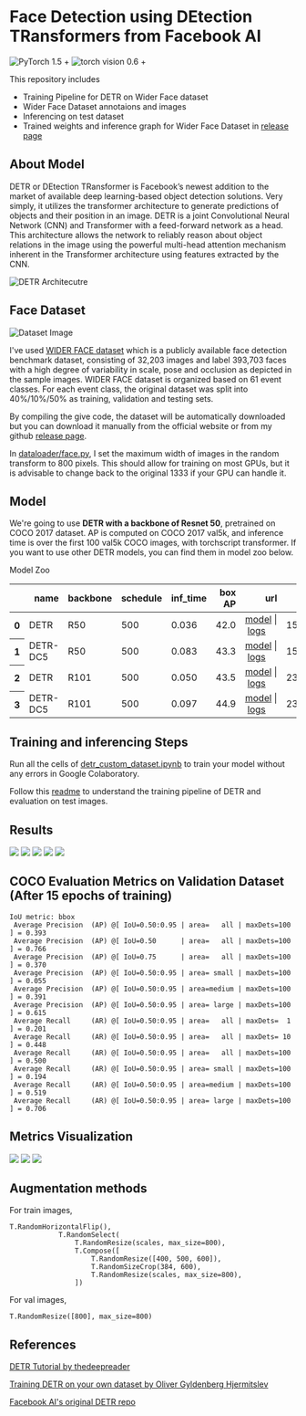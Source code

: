 # Face Detection using DEtection TRansformers from Facebook AI
![PyTorch 1.5 +](https://img.shields.io/badge/Pytorch-1.5%2B-green)
![torch vision 0.6 +](https://img.shields.io/badge/torchvision%20-0.6%2B-green)


This repository includes 
* Training Pipeline for DETR on Wider Face dataset
* Wider Face Dataset annotaions and images
* Inferencing on test dataset 
* Trained weights and inference graph for Wider Face Dataset in [release page](https://github.com/NyanSwanAung/Pothole-Detection-using-MaskRCNN/releases) 

## About Model 
DETR or DEtection TRansformer is Facebook’s newest addition to the market of available deep learning-based object detection solutions. Very simply, it utilizes the transformer architecture to generate predictions of objects and their position in an image. DETR is a joint Convolutional Neural Network (CNN) and Transformer with a feed-forward network as a head. This architecture allows the network to reliably reason about object relations in the image using the powerful multi-head attention mechanism inherent in the Transformer architecture using features extracted by the CNN.

![DETR Architecutre](https://miro.medium.com/max/1200/1*niV3pN0JvipfJeqmdWN-3g.png)

## Face Dataset

![Dataset Image](http://shuoyang1213.me/WIDERFACE/support/intro.jpg)

I've used [WIDER FACE dataset](http://shuoyang1213.me/WIDERFACE/) which is a publicly available face detection benchmark dataset, consisting of 32,203 images and label 393,703 faces with a high degree of variability in scale, pose and occlusion as depicted in the sample images. WIDER FACE dataset is organized based on 61 event classes. For each event class, the original dataset was split into 40%/10%/50% as training, validation and testing sets. 

By compiling the give code, the dataset will be automatically downloaded but you can download it manually from the official website or from my github [release page](https://github.com/NyanSwanAung/Object-Detection-Using-DETR-CustomDataset/releases). 

In [dataloader/face.py](https://github.com/NyanSwanAung/Object-Detection-Using-DETR-CustomDataset/blob/main/dataloaders/face.py), I set the maximum width of images in the random transform to 800 pixels. This should allow for training on most GPUs, but it is advisable to change back to the original 1333 if your GPU can handle it.

## Model 

We're going to use **DETR with a backbone of Resnet 50**, pretrained on COCO 2017 dataset. AP is computed on COCO 2017 val5k, and inference time is over the first 100 val5k COCO images, with torchscript transformer. If you want to use other DETR models, you can find them in model zoo below.

Model Zoo

<table>
  <thead>
    <tr style="text-align: right;">
      <th></th>
      <th>name</th>
      <th>backbone</th>
      <th>schedule</th>
      <th>inf_time</th>
      <th>box AP</th>
      <th>url</th>
      <th>size</th>
    </tr>
  </thead>
  <tbody>
    <tr>
      <th>0</th>
      <td>DETR</td>
      <td>R50</td>
      <td>500</td>
      <td>0.036</td>
      <td>42.0</td>
      <td><a href="https://dl.fbaipublicfiles.com/detr/detr-r50-e632da11.pth">model</a>&nbsp;|&nbsp;<a href="https://dl.fbaipublicfiles.com/detr/logs/detr-r50_log.txt">logs</a></td>
      <td>159Mb</td>
    </tr>
    <tr>
      <th>1</th>
      <td>DETR-DC5</td>
      <td>R50</td>
      <td>500</td>
      <td>0.083</td>
      <td>43.3</td>
      <td><a href="https://dl.fbaipublicfiles.com/detr/detr-r50-dc5-f0fb7ef5.pth">model</a>&nbsp;|&nbsp;<a href="https://dl.fbaipublicfiles.com/detr/logs/detr-r50-dc5_log.txt">logs</a></td>
      <td>159Mb</td>
    </tr>
    <tr>
      <th>2</th>
      <td>DETR</td>
      <td>R101</td>
      <td>500</td>
      <td>0.050</td>
      <td>43.5</td>
      <td><a href="https://dl.fbaipublicfiles.com/detr/detr-r101-2c7b67e5.pth">model</a>&nbsp;|&nbsp;<a href="https://dl.fbaipublicfiles.com/detr/logs/detr-r101_log.txt">logs</a></td>
      <td>232Mb</td>
    </tr>
    <tr>
      <th>3</th>
      <td>DETR-DC5</td>
      <td>R101</td>
      <td>500</td>
      <td>0.097</td>
      <td>44.9</td>
      <td><a href="https://dl.fbaipublicfiles.com/detr/detr-r101-dc5-a2e86def.pth">model</a>&nbsp;|&nbsp;<a href="https://dl.fbaipublicfiles.com/detr/logs/detr-r101-dc5_log.txt">logs</a></td>
      <td>232Mb</td>
    </tr>
  </tbody>
</table>


## Training and inferencing Steps

Run all the cells of [detr_custom_dataset.ipynb](https://github.com/NyanSwanAung/Object-Detection-Using-DETR-CustomDataset/blob/main/detr_custom_dataset.ipynb) to train your model without any errors in Google Colaboratory.

Follow this [readme](https://github.com/NyanSwanAung/Object-Detection-Using-DETR-CustomDataset/blob/main/TRAINING-and-INFERENCING.md) to understand the training pipeline of DETR and evaluation on test images.

## Results

![](./assets/results1.png)
![](./assets/results2.png)
![](./assets/results3.png)
![](./assets/results4.png)
![](./assets/results5.png)


## COCO Evaluation Metrics on Validation Dataset (After 15 epochs of training)

```log
IoU metric: bbox
 Average Precision  (AP) @[ IoU=0.50:0.95 | area=   all | maxDets=100 ] = 0.393
 Average Precision  (AP) @[ IoU=0.50      | area=   all | maxDets=100 ] = 0.766
 Average Precision  (AP) @[ IoU=0.75      | area=   all | maxDets=100 ] = 0.370
 Average Precision  (AP) @[ IoU=0.50:0.95 | area= small | maxDets=100 ] = 0.055
 Average Precision  (AP) @[ IoU=0.50:0.95 | area=medium | maxDets=100 ] = 0.391
 Average Precision  (AP) @[ IoU=0.50:0.95 | area= large | maxDets=100 ] = 0.615
 Average Recall     (AR) @[ IoU=0.50:0.95 | area=   all | maxDets=  1 ] = 0.201
 Average Recall     (AR) @[ IoU=0.50:0.95 | area=   all | maxDets= 10 ] = 0.448
 Average Recall     (AR) @[ IoU=0.50:0.95 | area=   all | maxDets=100 ] = 0.500
 Average Recall     (AR) @[ IoU=0.50:0.95 | area= small | maxDets=100 ] = 0.194
 Average Recall     (AR) @[ IoU=0.50:0.95 | area=medium | maxDets=100 ] = 0.519
 Average Recall     (AR) @[ IoU=0.50:0.95 | area= large | maxDets=100 ] = 0.706
```
## Metrics Visualization 
![](https://raw.githubusercontent.com/NyanSwanAung/Object-Detection-Using-DETR-CustomDataset/main/assets/metrics1.png)
![](https://raw.githubusercontent.com/NyanSwanAung/Object-Detection-Using-DETR-CustomDataset/main/assets/metrics2.png)
![](https://raw.githubusercontent.com/NyanSwanAung/Object-Detection-Using-DETR-CustomDataset/main/assets/metrics3.png)

## Augmentation methods 
For train images, 
``` 
T.RandomHorizontalFlip(),
            T.RandomSelect(
                T.RandomResize(scales, max_size=800),
                T.Compose([
                    T.RandomResize([400, 500, 600]),
                    T.RandomSizeCrop(384, 600),
                    T.RandomResize(scales, max_size=800),
                ])
```

For val images, 

``` T.RandomResize([800], max_size=800) ```

## References

[DETR Tutorial by thedeepreader](https://github.com/thedeepreader/detr_tutorial)

[Training DETR on your own dataset by Oliver Gyldenberg Hjermitslev](https://towardsdatascience.com/training-detr-on-your-own-dataset-bcee0be05522)

[Facebook AI's original DETR repo](https://github.com/facebookresearch/detr)
